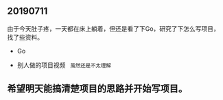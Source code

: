 ## 20190711

由于今天肚子疼，一天都在床上躺着，但还是看了下Go，研究了下怎么写项目，找了些资料。

- Go

- 别人做的项目视频 ` 虽然还是不太理解`

## 希望明天能搞清楚项目的思路并开始写项目。
